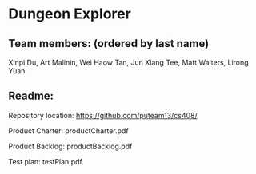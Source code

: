 Dungeon Explorer
================

Team members: (ordered by last name)
------------------------------------
Xinpi Du, Art Malinin, Wei Haow Tan, Jun Xiang Tee, Matt Walters, Lirong Yuan

Readme:
-------

Repository location:
https://github.com/puteam13/cs408/

Product Charter:
productCharter.pdf

Product Backlog:
productBacklog.pdf

Test plan:
testPlan.pdf


